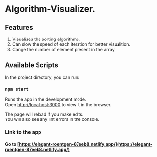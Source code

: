 # Algorithm-Visualizer.

## Features
1) Visualises the sorting algorithms.
2) Can slow the speed of each iteration for better visualition.
3) Cange the number of element present in the array

## Available Scripts

In the project directory, you can run:

### `npm start`

Runs the app in the development mode.\
Open [http://localhost:3000](http://localhost:3000) to view it in the browser.

The page will reload if you make edits.\
You will also see any lint errors in the console.

### Link to the app
#### Go to [https://elegant-roentgen-87eeb8.netlify.app/](https://elegant-roentgen-87eeb8.netlify.app/)
